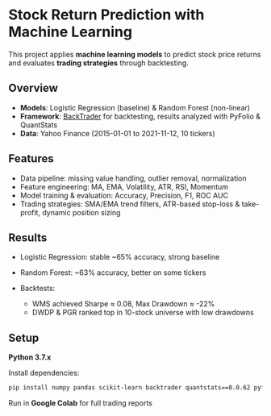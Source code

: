 # Stock Return Prediction with Machine Learning

This project applies **machine learning models** to predict stock price returns and evaluates **trading strategies** through backtesting.


## Overview

* **Models**: Logistic Regression (baseline) & Random Forest (non-linear)
* **Framework**: [BackTrader](https://www.backtrader.com/) for backtesting, results analyzed with PyFolio & QuantStats
* **Data**: Yahoo Finance (2015-01-01 to 2021-11-12, 10 tickers)


## Features

* Data pipeline: missing value handling, outlier removal, normalization
* Feature engineering: MA, EMA, Volatility, ATR, RSI, Momentum
* Model training & evaluation: Accuracy, Precision, F1, ROC AUC
* Trading strategies: SMA/EMA trend filters, ATR-based stop-loss & take-profit, dynamic position sizing


## Results

* Logistic Regression: stable \~65% accuracy, strong baseline
* Random Forest: \~63% accuracy, better on some tickers
* Backtests:

  * WMS achieved Sharpe ≈ 0.08, Max Drawdown ≈ -22%
  * DWDP & PGR ranked top in 10-stock universe with low drawdowns


## Setup

**Python 3.7.x**

Install dependencies:

```bash
pip install numpy pandas scikit-learn backtrader quantstats==0.0.62 pyfolio yfinance
```

Run in **Google Colab** for full trading reports
